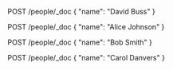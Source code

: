 POST /people/_doc
{
  "name": "David Buss"
}

POST /people/_doc
{
  "name": "Alice Johnson"
}

POST /people/_doc
{
  "name": "Bob Smith"
}

POST /people/_doc
{
  "name": "Carol Danvers"
}
